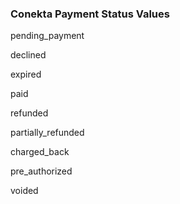 ### Conekta Payment Status Values

pending_payment

declined

expired

paid

refunded

partially_refunded

charged_back

pre_authorized

voided
